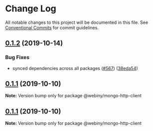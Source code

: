 # Change Log

All notable changes to this project will be documented in this file.
See [Conventional Commits](https://conventionalcommits.org) for commit guidelines.

## [0.1.2](https://github.com/Webiny/webiny-js/compare/@webiny/mongo-http-client@0.1.1...@webiny/mongo-http-client@0.1.2) (2019-10-14)


### Bug Fixes

* synced dependencies across all packages ([#567](https://github.com/Webiny/webiny-js/issues/567)) ([38eda54](https://github.com/Webiny/webiny-js/commit/38eda547bead6e8a2c46875730bbcd8f1227e475))





## [0.1.1](https://github.com/Webiny/webiny-js/compare/@webiny/mongo-http-client@0.1.0...@webiny/mongo-http-client@0.1.1) (2019-10-10)

**Note:** Version bump only for package @webiny/mongo-http-client





## [0.1.1](https://github.com/Webiny/webiny-js/compare/@webiny/mongo-http-client@0.1.0...@webiny/mongo-http-client@0.1.1) (2019-10-10)

**Note:** Version bump only for package @webiny/mongo-http-client
